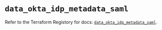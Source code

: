# `data_okta_idp_metadata_saml`

Refer to the Terraform Registory for docs: [`data_okta_idp_metadata_saml`](https://www.terraform.io/docs/providers/okta/d/idp_metadata_saml).

